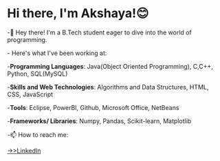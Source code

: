 # Hi there, I'm Akshaya!😊

<p>-👋 Hey there! I'm a B.Tech student eager to dive into the world of programming.</p>
<p>- Here's what I've been working at:</p>
<p>-<b>Programming Languages</b>: Java(Object Oriented Programming), C,C++, Python, SQL(MySQL)</p>
<p>-<b>Skills and Web Technologies</b>: Algorithms and Data Structures, HTML, CSS, JavaScript</p>
<p>-<b>Tools</b>: Eclipse, PowerBI, Github, Microsoft Office, NetBeans</p>
<p>-<b>Frameworks/ Libraries</b>: Numpy, Pandas, Scikit-learn, Matplotlib</p>
<p>-📫 How to reach me:</p><a href=https://www.linkedin.com/in/akshaya-s-bipin/>->>LinkedIn</a>
<br><br>
<!-- <img align = "left" width = 47% src = "https://github-readme-stats.vercel.app/api?username=Akshaya21513&show_icons=true&theme=radical" />
<img align = "left" width = 47% src = "https://github-readme-stats.vercel.app/api/top-langs/?username=Akshaya21513&layout=compact" /> -->
